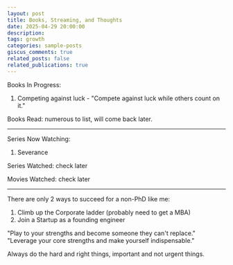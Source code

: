 ```yaml
---
layout: post
title: Books, Streaming, and Thoughts
date: 2025-04-29 20:00:00
description:
tags: growth
categories: sample-posts
giscus_comments: true
related_posts: false
related_publications: true
---
```


Books In Progress:

1. Competing against luck - "Compete against luck while others count on it."

Books Read:
numerous to list, will come back later.

---

Series Now Watching:

1. Severance

Series Watched:
check later

Movies Watched:
check later

---

There are only 2 ways to succeed for a non-PhD like me:

1. Climb up the Corporate ladder (probably need to get a MBA)
2. Join a Startup as a founding engineer

"Play to your strengths and become someone they can't replace."
"Leverage your core strengths and make yourself indispensable."

Always do the hard and right things, important and not urgent things.
